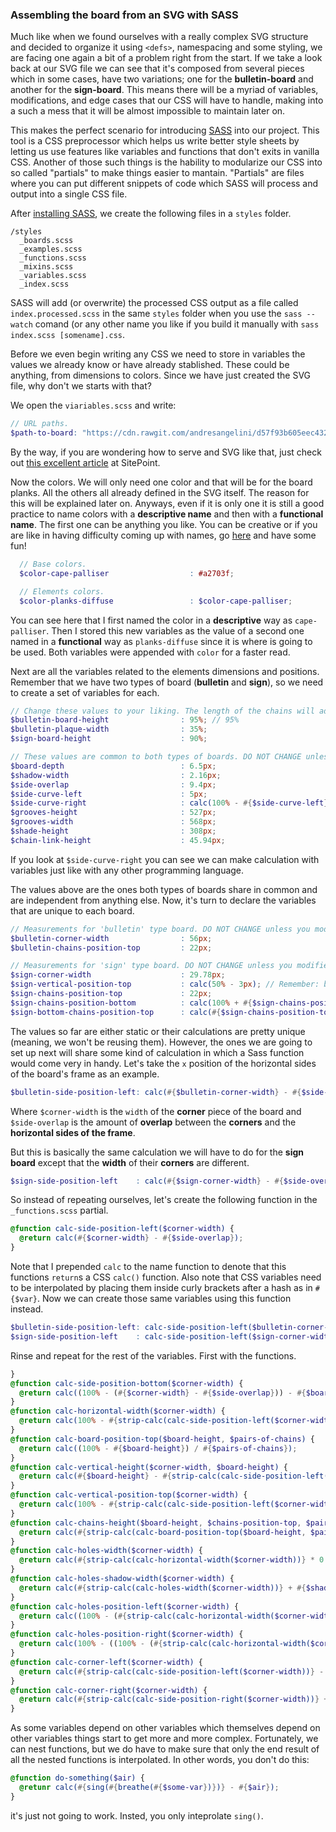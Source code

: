 ### Assembling the board from an SVG with SASS

Much like when we found ourselves with a really complex SVG structure and decided to organize it using `<defs>`, namespacing and some styling, we are facing one again a bit of a problem right from the start. If we take a look back at our SVG file we can see that it's composed from several pieces which in some cases, have two variations; one for the **bulletin-board** and another for the **sign-board**. This means there will be a myriad of variables, modifications, and edge cases that our CSS will have to handle, making into a such a mess that it will be almost impossible to maintain later on.

This makes the perfect scenario for introducing [SASS] into our project. This tool is a CSS preprocessor which helps us write better style sheets by letting us use features like variables and functions that don't exits in vanilla CSS. Another of those such things is the hability to modularize our CSS into so called "partials" to make things easier to mantain. "Partials" are files where you can put different snippets of code which SASS will process and output into a single CSS file.

After [installing SASS], we create the following files in a `styles` folder.

```
/styles
  _boards.scss
  _examples.scss
  _functions.scss
  _mixins.scss
  _variables.scss
  _index.scss
```
SASS will add (or overwrite) the processed CSS output as a file called `index.processed.scss` in the same `styles` folder when you use the `sass --watch` comand (or any other name you like if you build it manually with `sass index.scss [somename].css`.

Before we even begin writing any CSS we need to store in variables the values we already know or have already stablished. These could be anything, from dimensions to colors. Since we have just created the SVG file, why don't we starts with that?

We open the `viariables.scss` and write:

```scss
// URL paths.
$path-to-board: "https://cdn.rawgit.com/andresangelini/d57f93b605eec432fdea98b969aaac72/raw/f0ee9369b781dcf01eefc37575a99d8e5dbe7b35/board.svg";
```

By the way, if you are wondering how to serve and SVG like that, just check out [this excellent article] at SitePoint.

Now the colors. We will only need one color and that will be for the board planks. All the others all already defined in the SVG itself. The reason for this will be explained later on. Anyways, even if it is only one it is still a good practice to name colors with a **descriptive name** and then with a **functional name**. The first one can be anything you like. You can be creative or if you are like in having difficulty coming up with names, go [here][name that color] and have some fun!

```scss
  // Base colors.
  $color-cape-palliser                  : #a2703f;

  // Elements colors.
  $color-planks-diffuse                 : $color-cape-palliser;
```

You can see here that I first named the color in a **descriptive** way as `cape-palliser`. Then I stored this new variables as the value of a second one named in a **functional** way as `planks-diffuse` since it is where is going to be used. Both variables were appended with `color` for a faster read.

Next are all the variables related to the elements dimensions and positions. Remember that we have two types of board (**bulletin** and **sign**), so we need to create a set of variables for each.

```scss
// Change these values to your liking. The length of the chains will adjust automatically.
$bulletin-board-height                : 95%; // 95%
$bulletin-plaque-width                : 35%;
$sign-board-height                    : 90%;

// These values are common to both types of boards. DO NOT CHANGE unless you modified the SVG graphics.
$board-depth                          : 6.5px;
$shadow-width                         : 2.16px;
$side-overlap                         : 9.4px;
$side-curve-left                      : 5px;
$side-curve-right                     : calc(100% - #{$side-curve-left});
$grooves-height                       : 527px;
$grooves-width                        : 568px;
$shade-height                         : 308px;
$chain-link-height                    : 45.94px;
```

If you look at `$side-curve-right` you can see we can make calculation with variables just like with any other programming language.

The values above are the ones both types of boards share in common and are independent from anything else. Now, it's turn to declare the variables that are unique to each board.

```scss
// Measurements for 'bulletin' type board. DO NOT CHANGE unless you modified the SVG graphics.
$bulletin-corner-width                : 56px;
$bulletin-chains-position-top         : 22px;

// Measurements for 'sign' type board. DO NOT CHANGE unless you modified the SVG graphics.
$sign-corner-width                    : 29.78px;
$sign-vertical-position-top           : calc(50% - 3px); // Remember: background position in perecentage works differently.
$sign-chains-position-top             : 22px;
$sign-chains-position-bottom          : calc(100% + #{$sign-chains-position-top});
$sign-bottom-chains-position-top      : calc(#{$sign-chains-position-top} / 2);
```

The values so far are either static or their calculations are pretty unique (meaning, we won't be reusing them). However, the ones we are going to set up next will share some kind of calculation in which a Sass function would come very in handy. Let's take the `x` position of the horizontal sides of the board's frame as an example.

```scss
$bulletin-side-position-left: calc(#{$bulletin-corner-width} - #{$side-overlap});
```

Where `$corner-width` is the `width` of the **corner** piece of the board and `$side-overlap` is the amount of **overlap** between the **corners** and the **horizontal sides of the frame**.

But this is basically the same calculation we will have to do for the **sign board** except that the **width** of their **corners** are different.

```scss
$sign-side-position-left    : calc(#{$sign-corner-width} - #{$side-overlap});
```

So instead of repeating ourselves, let's create the following function in the `_functions.scss` partial.

```scss
@function calc-side-position-left($corner-width) {
  @return calc(#{$corner-width} - #{$side-overlap});
}
```
Note that I prepended `calc` to the name function to denote that this functions `return`s a CSS `calc()` function. Also note that CSS variables need to be interpolated by placing them inside curly brackets after a hash as in `#{$var}`. Now we can create those same variables using this function instead.

```scss
$bulletin-side-position-left: calc-side-position-left($bulletin-corner-width);
$sign-side-position-left    : calc-side-position-left($sign-corner-width);
```

Rinse and repeat for the rest of the variables. First with the functions.

```scss
}
@function calc-side-position-bottom($corner-width) {
  @return calc((100% - (#{$corner-width} - #{$side-overlap})) - #{$board-depth});
}
@function calc-horizontal-width($corner-width) {
  @return calc(100% - #{strip-calc(calc-side-position-left($corner-width))} * 2);
}
@function calc-board-position-top($board-height, $pairs-of-chains) {
  @return calc((100% - #{$board-height}) / #{$pairs-of-chains});
}
@function calc-vertical-height($corner-width, $board-height) {
  @return calc(#{$board-height} - #{strip-calc(calc-side-position-left($corner-width))} * 2 - #{$board-depth});
}
@function calc-vertical-position-top($corner-width) {
  @return calc(100% - #{strip-calc(calc-side-position-left($corner-width))} - #{$board-depth});
}
@function calc-chains-height($board-height, $chains-position-top, $pairs-of-chains) {
  @return calc(#{strip-calc(calc-board-position-top($board-height, $pairs-of-chains))} + #{$chains-position-top} * 2);
}
@function calc-holes-width($corner-width) {
  @return calc(#{strip-calc(calc-horizontal-width($corner-width))} * 0.8);
}
@function calc-holes-shadow-width($corner-width) {
  @return calc(#{strip-calc(calc-holes-width($corner-width))} + #{$shadow-width} * 2);
}
@function calc-holes-position-left($corner-width) {
  @return calc((100% - (#{strip-calc(calc-horizontal-width($corner-width))} * 0.8)) / 2);
}
@function calc-holes-position-right($corner-width) {
  @return calc(100% - ((100% - (#{strip-calc(calc-horizontal-width($corner-width))} * 0.8)) / 2));
}
@function calc-corner-left($corner-width) {
  @return calc(#{strip-calc(calc-side-position-left($corner-width))} - 5px);
}
@function calc-corner-right($corner-width) {
  @return calc(#{strip-calc(calc-side-position-right($corner-width))} + 5px);
}
```

As some variables depend on other variables which themselves depend on other variables things start to get more and more complex. Fortunately, we can nest functions, but we do have to make sure that only the end result of all the nested functions is interpolated. In other words, you don't do this:

```scss
@function do-something($air) {
  @retunr calc(#{sing(#{breathe(#{$some-var})})} - #{$air});
}
```

it's just not going to work. Insted, you only inteprolate `sing()`.

[SASS]: https://sass-lang.com/
[installing SASS]: http://sass-lang.com/install
[this excellent article]: https://www.sitepoint.com/why-hosting-your-svgs-is-hard-and-how-to-beat-it/
[name that color]: http://chir.ag/projects/name-that-color/
